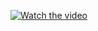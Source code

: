 [![Watch the video](https://img.youtube.com/vi/T-D1KVIuvjA/maxresdefault.jpg)](https://opedyboy.sirv.com/SnapInsta_277992603_1088399681784056_5576307246235701212_n.mp4)
